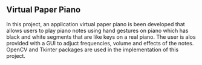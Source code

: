 ## Virtual Paper Piano

In this project, an application virtual paper piano is been developed that allows users to play piano notes using hand gestures on piano which has black and white segments that are like keys on a real piano. The user is alos provided with a GUI to adjuct frequencies, volume and effects of the notes.
OpenCV and Tkinter packages are used in the implementation of this project.
